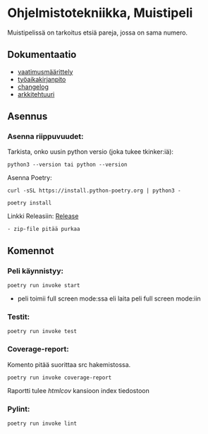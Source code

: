 # Ohjelmistotekniikka, Muistipeli
Muistipelissä on tarkoitus etsiä pareja, jossa on sama numero.

## Dokumentaatio
- [vaatimusmäärittely](./dokumentaatio/vaatimusmaarittely.md)
- [työaikakirjanpito](./dokumentaatio/tyoaikakirjanpito.md)
- [changelog](./dokumentaatio/changelog.md)
- [arkkitehtuuri](./dokumentaatio/arkkitehtuuri.md)

## Asennus
### Asenna riippuvuudet:
Tarkista, onko uusin python versio (joka tukee tkinker:iä):

```
python3 --version tai python --version
```
Asenna Poetry:
```
curl -sSL https://install.python-poetry.org | python3 -
```
```
poetry install
``` 
Linkki Releasiin:
[Release](https://github.com/kxelina/python-elinanpeli/releases/tag/viikko5palautus)
```
- zip-file pitää purkaa
```
## Komennot
### Peli käynnistyy:
```
poetry run invoke start
```
- peli toimii full screen mode:ssa eli laita peli full screen mode:iin
### Testit:
```
poetry run invoke test
```
### Coverage-report:
Komento pitää suorittaa src hakemistossa.
```
poetry run invoke coverage-report
```
Raportti tulee _htmlcov_ kansioon index tiedostoon

### Pylint:
```
poetry run invoke lint
```

